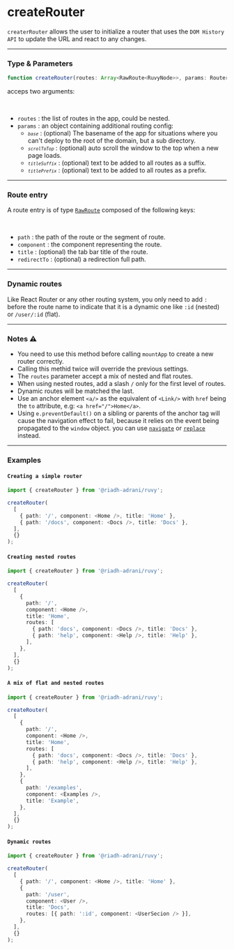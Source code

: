 # createRouter

`createrRouter` allows the user to initialize a router that uses the `DOM History API` to update the URL and react to any changes.

<hr/>

### Type & Parameters

```ts
function createRouter(routes: Array<RawRoute<RuvyNode>>, params: RouterParams): void;
```

acceps two arguments:

<br/>

- `routes` : the list of routes in the app, could be nested.
- `params` : an object containing additional routing config:
  - <small>_`base`_</small> : (optional) The basename of the app for situations where you can't deploy to the root of the domain, but a sub directory.
  - <small>_`scrolToTop`_</small> : (optional) auto scroll the window to the top when a new page loads.
  - <small>_`titleSuffix`_</small> : (optional) text to be added to all routes as a suffix.
  - <small>_`titlePrefix`_</small> : (optional) text to be added to all routes as a prefix.

<hr/>

### Route entry

A route entry is of type [`RawRoute`](/docs/types#rawroutes) composed of the following keys:

<br/>

- `path` : the path of the route or the segment of route.
- `component` : the component representing the route.
- `title` : (optional) the tab bar title of the route.
- `redirectTo` : (optional) a redirection full path.

<hr/>

### Dynamic routes

Like React Router or any other routing system, you only need to add `:` before the route name to indicate that it is a dynamic one like `:id` (nested) or `/user/:id` (flat).

<hr/>

### Notes ⚠️

- You need to use this method before calling `mountApp` to create a new router correctly.
- Calling this methid twice will override the previous settings.
- The `routes` parameter accept a mix of nested and flat routes.
- When using nested routes, add a slash `/` only for the first level of routes.
- Dynamic routes will be matched the last.
- Use an anchor element `<a/>` as the equivalent of `<Link/>` with `href` being the `to` attribute, e.g: `<a href="/">Home</a>`.
- Using `e.preventDefault()` on a sibling or parents of the anchor tag will cause the navigation effect to fail, because it relies on the event being propagated to the `window` object. you can use [`navigate`](/docs/api/navigate) or [`replace`](/docs/api/replace) instead.

<hr/>

### Examples

#### `Creating a simple router`

```ts
import { createRouter } from '@riadh-adrani/ruvy';

createRouter(
  [
    { path: '/', component: <Home />, title: 'Home' },
    { path: '/docs', component: <Docs />, title: 'Docs' },
  ],
  {}
);
```

#### `Creating nested routes`

```ts
import { createRouter } from '@riadh-adrani/ruvy';

createRouter(
  [
    {
      path: '/',
      component: <Home />,
      title: 'Home',
      routes: [
        { path: 'docs', component: <Docs />, title: 'Docs' },
        { path: 'help', component: <Help />, title: 'Help' },
      ],
    },
  ],
  {}
);
```

#### `A mix of flat and nested routes`

```ts
import { createRouter } from '@riadh-adrani/ruvy';

createRouter(
  [
    {
      path: '/',
      component: <Home />,
      title: 'Home',
      routes: [
        { path: 'docs', component: <Docs />, title: 'Docs' },
        { path: 'help', component: <Help />, title: 'Help' },
      ],
    },
    {
      path: '/examples',
      component: <Examples />,
      title: 'Example',
    },
  ],
  {}
);
```

#### `Dynamic routes`

```ts
import { createRouter } from '@riadh-adrani/ruvy';

createRouter(
  [
    { path: '/', component: <Home />, title: 'Home' },
    {
      path: '/user',
      component: <User />,
      title: 'Docs',
      routes: [{ path: ':id', component: <UserSecion /> }],
    },
  ],
  {}
);
```

